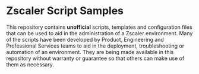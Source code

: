 # Zscaler Script Samples

This repository contains **unofficial** scripts, templates and configuration files that can be used to aid in the administration of a Zscaler environment. Many of the scripts have been developed by Product, Engineering and Professional Services teams to aid in the deployment, troubleshooting or automation of an environment. They are being made available in this repository without warranty or guarantee so that others can make use of them as necessary.